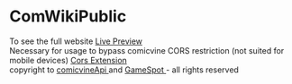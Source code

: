 # ComWikiPublic
To see the full website <a href="https://piniza.github.io/ComWikiPublic/">Live Preview</a><br>
Necessary for usage to bypass comicvine CORS restriction (not suited for mobile devices) <a href="https://piniza.github.io/ComWikiPublic/">Cors Extension</a>
<br> copyright to <a href="comicvine.gamespot.com/api/"> comicvineApi </a> and <a href="https://www.gamespot.com">GameSpot  </a> - all rights reserved
